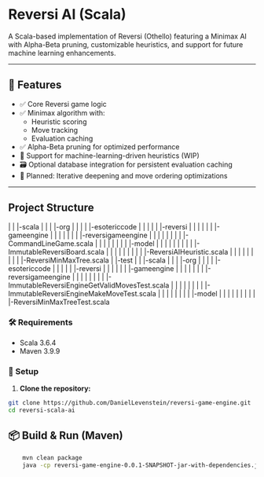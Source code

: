 # Reversi AI (Scala)

A Scala-based implementation of Reversi (Othello) featuring a Minimax AI with Alpha-Beta pruning, customizable heuristics, and support for future machine learning enhancements.

---

## 🚀 Features

- ✅ Core Reversi game logic
- ✅ Minimax algorithm with:
    - Heuristic scoring
    - Move tracking
    - Evaluation caching
- ✅ Alpha-Beta pruning for optimized performance
- 🧠 Support for machine-learning-driven heuristics (WIP)
- 🗃️ Optional database integration for persistent evaluation caching
- 🔄 Planned: Iterative deepening and move ordering optimizations

---

## Project Structure
| | |-scala
| | | |-org
| | | | |-esotericcode
| | | | | |-reversi
| | | | | | |-gameengine
| | | | | | | |-reversigameengine
| | | | | | | | |-CommandLineGame.scala
| | | | | | | | |-model
| | | | | | | | | |-ImmutableReversiBoard.scala
| | | | | | | | | |-ReversiAIHeuristic.scala
| | | | | | | | | |-ReversiMinMaxTree.scala
| |-test
| | |-scala
| | | |-org
| | | | |-esotericcode
| | | | | |-reversi
| | | | | | |-gameengine
| | | | | | | |-reversigameengine
| | | | | | | | |-ImmutableReversiEngineGetValidMovesTest.scala
| | | | | | | | |-ImmutableReversiEngineMakeMoveTest.scala
| | | | | | | | |-model
| | | | | | | | | |-ReversiMinMaxTreeTest.scala



### 🛠 Requirements

- Scala 3.6.4
- Maven 3.9.9

### 🔧 Setup

1. **Clone the repository:**

```bash
git clone https://github.com/DanielLevenstein/reversi-game-engine.git
cd reversi-scala-ai
```

## 📦 Build & Run (Maven)
```bash
    mvn clean package
    java -cp reversi-game-engine-0.0.1-SNAPSHOT-jar-with-dependencies.jar org.esotericcode.reversi.gameengine.reversigameengine.CommandLineGame --ai-player O 
```

